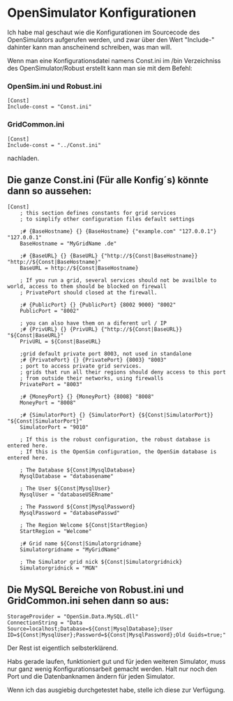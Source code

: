 # OpenSimulator Konfigurationen

Ich habe mal geschaut wie die Konfigurationen im Sourcecode des OpenSimulators aufgerufen werden, 
und zwar über den Wert "Include-" dahinter kann man anscheinend schreiben, was man will.

Wenn man eine Konfigurationsdatei namens Const.ini im /bin Verzeichniss 
des OpenSimulator/Robust erstellt kann man sie mit dem Befehl: 

### OpenSim.ini und Robust.ini
```
[Const]
Include-const = "Const.ini" 
```

### GridCommon.ini
```
[Const]
Include-const = "../Const.ini" 
```

nachladen.

## Die ganze Const.ini (Für alle Konfig´s) könnte dann so aussehen:
```
[Const]
	; this section defines constants for grid services
    ; to simplify other configuration files default settings

    ;# {BaseHostname} {} {BaseHostname} {"example.com" "127.0.0.1"} "127.0.0.1"
    BaseHostname = "MyGridName .de"

    ;# {BaseURL} {} {BaseURL} {"http://${Const|BaseHostname}} "http://${Const|BaseHostname}"
    BaseURL = http://${Const|BaseHostname}

    ; If you run a grid, several services should not be availble to world, access to them should be blocked on firewall
    ; PrivatePort should closed at the firewall.

    ;# {PublicPort} {} {PublicPort} {8002 9000} "8002"
    PublicPort = "8002"

    ; you can also have them on a diferent url / IP
    ;# {PrivURL} {} {PrivURL} {"http://${Const|BaseURL}} "${Const|BaseURL}"
    PrivURL = ${Const|BaseURL}

    ;grid default private port 8003, not used in standalone
    ;# {PrivatePort} {} {PrivatePort} {8003} "8003"
    ; port to access private grid services.
    ; grids that run all their regions should deny access to this port
    ; from outside their networks, using firewalls
    PrivatePort = "8003"

	;# {MoneyPort} {} {MoneyPort} {8008} "8008"
    MoneyPort = "8008"
	
	;# {SimulatorPort} {} {SimulatorPort} {${Const|SimulatorPort}} "${Const|SimulatorPort}"
	SimulatorPort = "9010"
	
	; If this is the robust configuration, the robust database is entered here.
	; If this is the OpenSim configuration, the OpenSim database is entered here.

	; The Database ${Const|MysqlDatabase} 
	MysqlDatabase = "databasename"
	
	; The User ${Const|MysqlUser}
    MysqlUser = "databaseUSERname"
	
	; The Password ${Const|MysqlPassword}
    MysqlPassword = "databasePasswd"
	
	; The Region Welcome ${Const|StartRegion}
    StartRegion = "Welcome"
	
	;# Grid name ${Const|Simulatorgridname}
	Simulatorgridname = "MyGridName"
	
	; The Simulator grid nick ${Const|Simulatorgridnick}
    Simulatorgridnick = "MGN"
```

## Die MySQL Bereiche von Robust.ini und GridCommon.ini sehen dann so aus:
```
StorageProvider = "OpenSim.Data.MySQL.dll"
ConnectionString = "Data Source=localhost;Database=${Const|MysqlDatabase};User ID=${Const|MysqlUser};Password=${Const|MysqlPassword};Old Guids=true;"
```

Der Rest ist eigentlich selbsterklärend.

Habs gerade laufen, funktioniert gut und für jeden weiteren Simulator, 
muss nur ganz wenig Konfigurationsarbeit gemacht werden.
Halt nur noch den Port und die Datenbanknamen ändern für jeden Simulator.

Wenn ich das ausgiebig durchgetestet habe, stelle ich diese zur Verfügung.